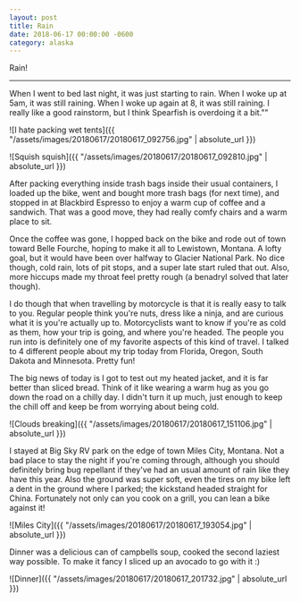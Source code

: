 ```yaml
---
layout: post
title: Rain
date: 2018-06-17 00:00:00 -0600
category: alaska
---
```


Rain!

---

When I went to bed last night, it was just starting to rain.  When I woke up at 5am, it was still raining.  When I woke up again at 8, it was still raining.  I really like a good rainstorm, but I think Spearfish is overdoing it a bit.""

![I hate packing wet tents]({{ "/assets/images/20180617/20180617_092756.jpg" | absolute_url }})

![Squish squish]({{ "/assets/images/20180617/20180617_092810.jpg" | absolute_url }})

After packing everything inside trash bags inside their usual containers, I loaded up the bike, went and bought more trash bags (for next time), and stopped in at Blackbird Espresso to enjoy a warm cup of coffee and a sandwich.  That was a good move, they had really comfy chairs and a warm place to sit.

Once the coffee was gone, I hopped back on the bike and rode out of town toward Belle Fourche, hoping to make it all to Lewistown, Montana.  A lofty goal, but it would have been over halfway to Glacier National Park.  No dice though, cold rain, lots of pit stops, and a super late start ruled that out.   Also, more hiccups made my throat feel pretty rough (a benadryl solved that later though).

I do though that when travelling by motorcycle is that it is really easy to talk to you.  Regular people think you're nuts, dress like a ninja, and are curious what it is you're actually up to.  Motorcyclists want to know if you're as cold as them, how your trip is going, and where you're headed.  The people you run into is definitely one of my favorite aspects of this kind of travel.  I talked to 4 different people about my trip today from Florida, Oregon, South Dakota and Minnesota.  Pretty fun!

The big news of today is I got to test out my heated jacket, and it is far better than sliced bread.  Think of it like wearing a warm hug as you go down the road on a chilly day.  I didn't turn it up much, just enough to keep the chill off and keep be from worrying about being cold. 

![Clouds breaking]({{ "/assets/images/20180617/20180617_151106.jpg" | absolute_url }})

I stayed at Big Sky RV park on the edge of town Miles City, Montana.  Not a bad place to stay the night if you're coming through, although you should definitely bring bug repellant if they've had an usual amount of rain like they have this year.  Also the ground was super soft, even the tires on my bike left a dent in the ground where I parked; the kickstand headed straight for China.  Fortunately not only can you cook on a grill, you can lean a bike against it!

![Miles City]({{ "/assets/images/20180617/20180617_193054.jpg" | absolute_url }})

Dinner was a delicious can of campbells soup, cooked the second laziest way possible.  To make it fancy I sliced up an avocado to go with it :)

![Dinner]({{ "/assets/images/20180617/20180617_201732.jpg" | absolute_url }})
